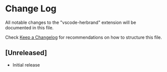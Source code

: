 # Change Log

All notable changes to the "vscode-herbrand" extension will be documented in this file.

Check [Keep a Changelog](http://keepachangelog.com/) for recommendations on how to structure this file.

## [Unreleased]

- Initial release